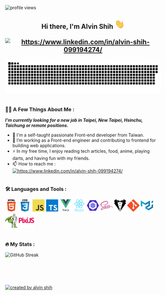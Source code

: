 <img
    alt="profile views"
    src="https://komarev.com/ghpvc/?username=stoneshih225&style=flat&color=blue"
/>

<!-- header -->
<div align="center">
    <h2>
        Hi there, I'm Alvin Shih
        <img
            alt="hi icon gif"
            src="https://github.com/stoneshih225/stoneshih225/raw/main/assets/hi.gif"
            width="32"
        />
        <!-- link tree -->
        <div>
            <br />
            <a
                rel="noopener"
                target="_blank"
                href="https://www.linkedin.com/in/alvin-shih-099194274/"
            >
                <img
                    alt="https://www.linkedin.com/in/alvin-shih-099194274/"
                    src="https://img.shields.io/badge/LinkedIn-0077B5?style=flat&for-the-badge&logo=linkedin&logoColor=white"
                    width="90"
                />
            </a>
        </div>
    </h2>
    <picture>
        <source
            media="(prefers-color-scheme: dark)"
            srcset="https://raw.githubusercontent.com/stoneshih225/stoneshih225/output/github-contribution-grid-snake-dark.svg"
        />
        <source
            media="(prefers-color-scheme: light)"
            srcset="https://raw.githubusercontent.com/stoneshih225/stoneshih225/output/github-contribution-grid-snake.svg"
        />
        <img
            alt="github contribution grid snake animation"
            src="https://raw.githubusercontent.com/stoneshih225/stoneshih225/output/github-contribution-grid-snake-dark.svg"
        />
    </picture>
</div>
<h1></h1>

<!-- A Few Things About Me -->
<div>
    <h3>👨‍💻 A Few Things About Me :</h3>
    <!-- <p>I'm a self-taught passionate Front-end developer from Taiwan.</p> -->
    <p><strong><i>I'm currently looking for a new job in Taipei, New Taipei, Hsinchu, Taichung or remote positions.</i></strong></p>
    <ul>
        <li>💪 I'm a self-taught passionate Front-end developer from Taiwan.</li>
        <li>🔭 I’m working as a Front-end engineer and contributing to frontend for building web applications.</li>
        <li>⚡ In my free time, I enjoy reading tech articles, food, anime, playing darts, and having fun with my friends.</li>
        <!-- TODO: update How to reach me -->
        <li>
            📫 How to reach me :
            <a
                rel="noopener"
                target="_blank"
                href="https://www.linkedin.com/in/alvin-shih-099194274/"
            >
                <img
                    alt="https://www.linkedin.com/in/alvin-shih-099194274/"
                    src="https://img.shields.io/badge/LinkedIn-0077B5?style=flat&for-the-badge&logo=linkedin&logoColor=white"
                    width="70"
                />
            </a>
        </li>
    </ul>
</div>
<h1></h1>

<!-- Languages and Tools -->
<div>
    <h3>🛠️ Languages and Tools :</h3>
    <div>
        <img
            width="40"
            alt="html5"
            src="https://github.com/stoneshih225/stoneshih225/raw/main/assets/html5-original-wordmark.svg"
        />
        <img
            width="40"
            alt="css3"
            src="https://github.com/stoneshih225/stoneshih225/raw/main/assets/css3-original-wordmark.svg"
        />
        <img
            width="40"
            alt="javascript"
            src="https://github.com/stoneshih225/stoneshih225/raw/main/assets/javascript-original.svg"
        />
        <img
            width="40"
            alt="typescript"
            src="https://github.com/stoneshih225/stoneshih225/raw/main/assets/typescript-original.svg"
        />
        <img
            width="40"
            alt="vuejs"
            src="https://github.com/stoneshih225/stoneshih225/raw/main/assets/vuejs-original-wordmark.svg"
        />
        <img
            width="40"
            alt="react"
            src="https://github.com/stoneshih225/stoneshih225/raw/main/assets/react-original-wordmark.svg"
        />
        <img
            width="40"
            alt="eslint"
            src="https://github.com/stoneshih225/stoneshih225/raw/main/assets/eslint-original.svg"
        />
        <img
            width="40"
            alt="sass"
            src="https://github.com/stoneshih225/stoneshih225/raw/main/assets/sass-original.svg"
        />
        <img
            width="40"
            alt="stylelint"
            src="https://github.com/stoneshih225/stoneshih225/raw/main/assets/stylelint-svgrepo-com.svg"
        />
        <img
            width="40"
            alt="git"
            src="https://github.com/stoneshih225/stoneshih225/raw/main/assets/git-original.svg"
        />
        <img
            width="40"
            alt="materialui"
            src="https://github.com/stoneshih225/stoneshih225/raw/main/assets/materialui-original.svg"
        />
        <img
            width="40"
            alt="gsap-greensock"
            src="https://github.com/stoneshih225/stoneshih225/raw/main/assets/gsap-greensock.svg"
        />
        <img
            width="50"
            alt="pixijs"
            src="https://github.com/stoneshih225/stoneshih225/raw/main/assets/pixijs-svgrepo-com.svg"
        />
    </div>
</div>
<h1></h1>

<!-- My Stats -->
<div>
    <h3>🔥 My Stats :</h3>
    <img
        alt="GitHub Streak"
        src="https://streak-stats.demolab.com?user=stoneshih225&theme=rising-sun&border_radius=5"
    />
    <!-- <img
        alt="Top Langs"
        src="https://github-readme-stats.vercel.app/api/top-langs/?username=stoneshih225&layout=compact&theme=vision-friendly-dark"
    /> -->
</div>

<!-- footer -->
<br /><br />
<h1></h1>
<div>
    <a
        rel="noopener"
        target="_blank"
        href="https://github.com/stoneshih225"
    >
        <img
            alt="created by alvin shih"
            src="https://img.shields.io/static/v1?style=for-the-badge&label=CREATED%20BY&message=Alvin%20Shih&color=000000"
        />
    </a>
</div>
